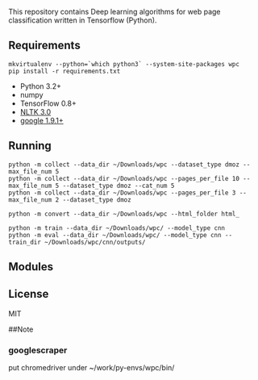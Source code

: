 This repository contains Deep learning algorithms for web page classification written in Tensorflow (Python).

## Requirements
```
mkvirtualenv --python=`which python3` --system-site-packages wpc
pip install -r requirements.txt
```
- Python 3.2+
- numpy
- TensorFlow 0.8+
- [NLTK 3.0](http://www.nltk.org/install.html)
- [google 1.9.1+](https://pypi.python.org/pypi/google)

## Running
```
python -m collect --data_dir ~/Downloads/wpc --dataset_type dmoz --max_file_num 5
python -m collect --data_dir ~/Downloads/wpc --pages_per_file 10 --max_file_num 5 --dataset_type dmoz --cat_num 5
python -m collect --data_dir ~/Downloads/wpc --pages_per_file 3 --max_file_num 2 --dataset_type dmoz

python -m convert --data_dir ~/Downloads/wpc --html_folder html_

python -m train --data_dir ~/Downloads/wpc/ --model_type cnn
python -m eval --data_dir ~/Downloads/wpc/ --model_type cnn --train_dir ~/Downloads/wpc/cnn/outputs/
```


## Modules

## License
MIT

##Note
### googlescraper
put chromedriver under ~/work/py-envs/wpc/bin/

